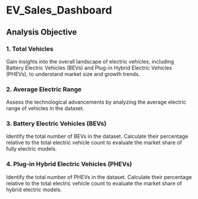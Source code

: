 # EV_Sales_Dashboard

## Analysis Objective

### 1. Total Vehicles

Gain insights into the overall landscape of electric vehicles, including Battery Electric Vehicles (BEVs) and Plug-in Hybrid Electric Vehicles (PHEVs), to understand market size and growth trends.

### 2. Average Electric Range

Assess the technological advancements by analyzing the average electric range of vehicles in the dataset.

### 3. Battery Electric Vehicles (BEVs)

Identify the total number of BEVs in the dataset.
Calculate their percentage relative to the total electric vehicle count to evaluate the market share of fully electric models.

### 4. Plug-in Hybrid Electric Vehicles (PHEVs)

Identify the total number of PHEVs in the dataset.
Calculate their percentage relative to the total electric vehicle count to evaluate the market share of hybrid electric models.

